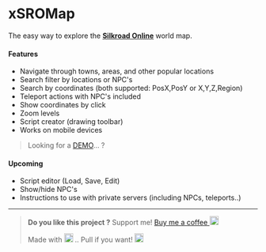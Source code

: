 # xSROMap
The easy way to explore the [**Silkroad Online**](http://www.joymax.com/silkroad/) world map.

#### Features
- Navigate through towns, areas, and other popular locations
- Search filter by locations or NPC's
- Search by coordinates (both supported: PosX,PosY or X,Y,Z,Region)
- Teleport actions with NPC's included
- Show coordinates by click
- Zoom levels
- Script creator (drawing toolbar)
- Works on mobile devices

> Looking for a [DEMO](http://JellyBitz.github.io/xSROMap)... ?

#### Upcoming
- Script editor (Load, Save, Edit)
- Show/hide NPC's
- Instructions to use with private servers (including NPCs, teleports..)

------------
> **Do you like this project ?**
> Support me! [Buy me a coffee <img src="https://twemoji.maxcdn.com/2/72x72/2615.png" width="18" height="18">](https://www.buymeacoffee.com/JellyBitz "Coffee <3")
>
> Made with <img title="Yes, Code!" src="https://twemoji.maxcdn.com/2/72x72/1f499.png" width="18" height="18"> .. Pull if you want! <img title="I'm JellyBitz" src="https://twemoji.maxcdn.com/2/72x72/1f575.png" width="18" height="18">